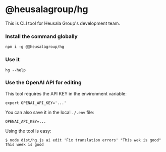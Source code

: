 # @heusalagroup/hg

This is CLI tool for Heusala Group's development team.

### Install the command globally

```shell
npm i -g @@heusalagroup/hg
```

### Use it

```shell
hg --help 
```

### Use the OpenAI API for editing

This tool requires the API KEY in the environment variable:

```shell
export OPENAI_API_KEY='...'
```

You can also save it in the local `./.env` file:

```
OPENAI_API_KEY=...
```

Using the tool is easy:

```shell
$ node dist/hg.js ai edit 'Fix translation errors' "This wek is good"
This week is good

```
